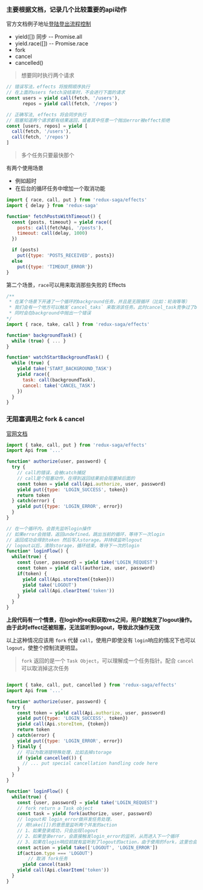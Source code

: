 
### 主要根据文档，记录几个比较重要的api动作

官方文档例子地址[登陆登出流程控制](https://redux-saga-in-chinese.js.org/docs/advanced/NonBlockingCalls.html)

* yield([]) 同步 -- Promise.all
* yield.race([]) -- Promise.race
* fork
* cancel
* cancelled() 

> 想要同时执行两个请求

```js
// 错误写法，effects 将按照顺序执行
// 在上面的users fetch没结束时，不会进行下面的请求
const users = yield call(fetch, '/users'),
      repos = yield call(fetch, '/repos')
```

```js
// 正确写法, effects 将会同步执行
// 阻塞知道两个请求都有结果返回，或者其中任意一个抛出error被effect拒绝
const [users, repos] = yield [
  call(fetch, '/users'),
  call(fetch, '/repos')
]
```

> 多个任务只要最快那个

有两个使用场景
* 例如超时
* 在后台的循环任务中增加一个取消功能

```js
import { race, call, put } from 'redux-saga/effects'
import { delay } from 'redux-saga'

function* fetchPostsWithTimeout() {
  const {posts, timeout} = yield race({
    posts: call(fetchApi, '/posts'),
    timeout: call(delay, 1000)
  })

  if (posts)
    put({type: 'POSTS_RECEIVED', posts})
  else
    put({type: 'TIMEOUT_ERROR'})
}
```

第二个场景，`race`可以用来取消那些失败的 Effects


```js
/**
 * 在某个场景下开通了一个循环的background任务，并且是无限循环（比如：轮询等等）
 * 我们会有一个地方可以触发`cancel_taks` 来取消该任务。此时cancel_task竞争过了background
 * 同时会在background中抛出一个错误
*/
import { race, take, call } from 'redux-saga/effects'

function* backgroundTask() {
  while (true) { ... }
}

function* watchStartBackgroundTask() {
  while (true) {
    yield take('START_BACKGROUND_TASK')
    yield race({
      task: call(backgroundTask),
      cancel: take('CANCEL_TASK')
    })
  }
}
```


### 无阻塞调用之 fork & cancel

[官网文档](https://redux-saga-in-chinese.js.org/docs/advanced/NonBlockingCalls.html)

```js
import { take, call, put } from 'redux-saga/effects'
import Api from '...'

function* authorize(user, password) {
  try {
    // call的错误，会被catch捕捉
    // call是个阻塞动作，在得到返回结果前会阻塞掉后面的
    const token = yield call(Api.authorize, user, password)
    yield put({type: 'LOGIN_SUCCESS', token})
    return token
  } catch(error) {
    yield put({type: 'LOGIN_ERROR', error})
  }
}

// 在一个循环内，会首先监听login操作
// 如果error会抛错，返回undefined。跳出当前的循环，等待下一次login
// 返回成功会得到token 然后写入storage。并持续监听logout
// logout以后，清除storage，循环结束。等待下一次的login
function* loginFlow() {
  while(true) {
    const {user, password} = yield take('LOGIN_REQUEST')
    const token = yield call(authorize, user, password)
    if(token) {
      yield call(Api.storeItem({token}))
      yield take('LOGOUT')
      yield call(Api.clearItem('token'))
    }
  }
}
```

**上段代码有一个情景，在login的req和获取res之间，用户就触发了logout操作。由于此时effect还被阻塞，无法监听到logout，导致此次操作无效**

以上这种情况应该用 `fork` 代替 `call`，使用户即使没有 `login`响应的情况下也可以 `logout`，使整个控制流更明显。

> `fork` 返回的是一个 `Task Object`，可以理解成一个任务指针。配合 `cancel` 可以取消掉这次任务

```js

import { take, call, put, cancelled } from 'redux-saga/effects'
import Api from '...'

function* authorize(user, password) {
  try {
    const token = yield call(Api.authorize, user, password)
    yield put({type: 'LOGIN_SUCCESS', token})
    yield call(Api.storeItem, {token})
    return token
  } catch(error) {
    yield put({type: 'LOGIN_ERROR', error})
  } finally {
    // 可以为取消错特殊处理，比如去掉storage
    if (yield cancelled()) {
      // ... put special cancellation handling code here
    }
  }
}

function* loginFlow() {
  while(true) {
    const {user, password} = yield take('LOGIN_REQUEST')
    // fork return a Task object
    const task = yield fork(authorize, user, password)
    // logout和 login_error做并发任务处理，
    // 用take([])的意思是监听两个并发的action
    // 1、如果登录成功，只会出现logout
    // 2、如果登录error，会直接触发login_error的监听，从而进入下一个循环
    // 3、如果在login响应前就有监听到了logout的action，由于使用的fork，这里也会触发监听，取消task同时进入下一个循环
    const action = yield take(['LOGOUT', 'LOGIN_ERROR'])
    if(action.type === 'LOGOUT')
        // 取消 fork任务
      yield cancel(task)
    yield call(Api.clearItem('token'))
  }
}
```